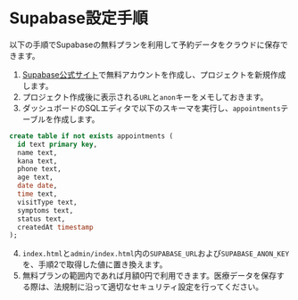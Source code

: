 # Supabase設定手順

以下の手順でSupabaseの無料プランを利用して予約データをクラウドに保存できます。

1. [Supabase公式サイト](https://supabase.com/)で無料アカウントを作成し、プロジェクトを新規作成します。
2. プロジェクト作成後に表示される`URL`と`anon`キーをメモしておきます。
3. ダッシュボードのSQLエディタで以下のスキーマを実行し、`appointments`テーブルを作成します。

```sql
create table if not exists appointments (
  id text primary key,
  name text,
  kana text,
  phone text,
  age text,
  date date,
  time text,
  visitType text,
  symptoms text,
  status text,
  createdAt timestamp
);
```

4. `index.html`と`admin/index.html`内の`SUPABASE_URL`および`SUPABASE_ANON_KEY`を、手順2で取得した値に置き換えます。
5. 無料プランの範囲内であれば月額0円で利用できます。医療データを保存する際は、法規制に沿って適切なセキュリティ設定を行ってください。
